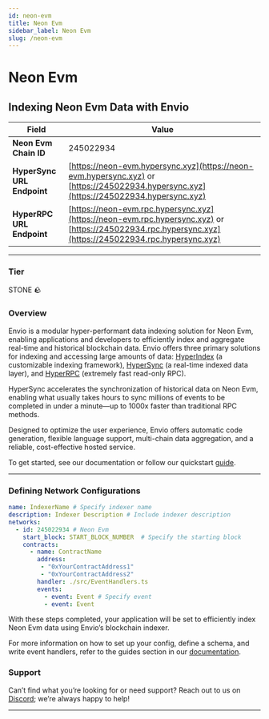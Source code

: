 ```yaml
---
id: neon-evm
title: Neon Evm
sidebar_label: Neon Evm
slug: /neon-evm
---
```


# Neon Evm

## Indexing Neon Evm Data with Envio

| **Field**                     | **Value**                                                                                          |
|-------------------------------|----------------------------------------------------------------------------------------------------|
| **Neon Evm Chain ID**     | 245022934                                                                                            |
| **HyperSync URL Endpoint**    | [https://neon-evm.hypersync.xyz](https://neon-evm.hypersync.xyz) or [https://245022934.hypersync.xyz](https://245022934.hypersync.xyz) |
| **HyperRPC URL Endpoint**     | [https://neon-evm.rpc.hypersync.xyz](https://neon-evm.rpc.hypersync.xyz) or [https://245022934.rpc.hypersync.xyz](https://245022934.rpc.hypersync.xyz) |

---

### Tier

STONE 🪨

### Overview

Envio is a modular hyper-performant data indexing solution for Neon Evm, enabling applications and developers to efficiently index and aggregate real-time and historical blockchain data. Envio offers three primary solutions for indexing and accessing large amounts of data: [HyperIndex](/docs/HyperIndex/overview) (a customizable indexing framework), [HyperSync](/docs/HyperSync/overview) (a real-time indexed data layer), and [HyperRPC](/docs/HyperSync/overview-hyperrpc) (extremely fast read-only RPC).

HyperSync accelerates the synchronization of historical data on Neon Evm, enabling what usually takes hours to sync millions of events to be completed in under a minute—up to 1000x faster than traditional RPC methods.

Designed to optimize the user experience, Envio offers automatic code generation, flexible language support, multi-chain data aggregation, and a reliable, cost-effective hosted service.

To get started, see our documentation or follow our quickstart [guide](/docs/HyperIndex/contract-import).

---

### Defining Network Configurations

```yaml
name: IndexerName # Specify indexer name
description: Indexer Description # Include indexer description
networks:
  - id: 245022934 # Neon Evm  
    start_block: START_BLOCK_NUMBER  # Specify the starting block
    contracts:
      - name: ContractName
        address:
         - "0xYourContractAddress1"
         - "0xYourContractAddress2"
        handler: ./src/EventHandlers.ts
        events:
          - event: Event # Specify event
          - event: Event
```

With these steps completed, your application will be set to efficiently index Neon Evm data using Envio’s blockchain indexer.

For more information on how to set up your config, define a schema, and write event handlers, refer to the guides section in our [documentation](/docs/HyperIndex/configuration-file).

### Support

Can’t find what you’re looking for or need support? Reach out to us on [Discord](https://discord.com/invite/Q9qt8gZ2fX); we’re always happy to help!

---
